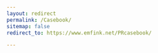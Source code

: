 ```yaml
---
layout: redirect
permalink: /Casebook/
sitemap: false
redirect_to: https://www.emfink.net/PRcasebook/

---
```

